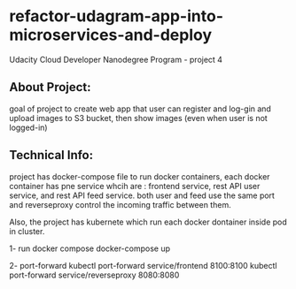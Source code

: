 # refactor-udagram-app-into-microservices-and-deploy
Udacity Cloud Developer Nanodegree Program - project  4


## About Project:
goal of project to create web app that user can register and log-gin and upload images to S3 bucket, then show images (even when user is not logged-in)

## Technical Info:
project has docker-compose file to run docker containers, each docker container has pne service whcih are : frontend service, rest API user service, and rest API feed service. both user and feed use the same port and reverseproxy control the incoming traffic between them.

Also, the project has kubernete which run each docker dontainer inside pod in cluster.


1- run docker compose 
docker-compose up

2- port-forward 
kubectl port-forward service/frontend 8100:8100
kubectl port-forward service/reverseproxy 8080:8080

